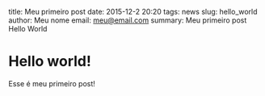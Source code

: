 title: Meu primeiro post
date: 2015-12-2 20:20 
tags: news
slug: hello_world
author: Meu nome
email: meu@email.com
summary: Meu primeiro post Hello World

# Hello world!

Esse é meu primeiro post!